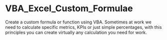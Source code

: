 # VBA_Excel_Custom_Formulae
Create a custom formula or function using VBA.  Sometimes at work we need to calculate specific metrics, KPIs or just simple percentages, with this principles you can create virtually any calculation you need for work. 
